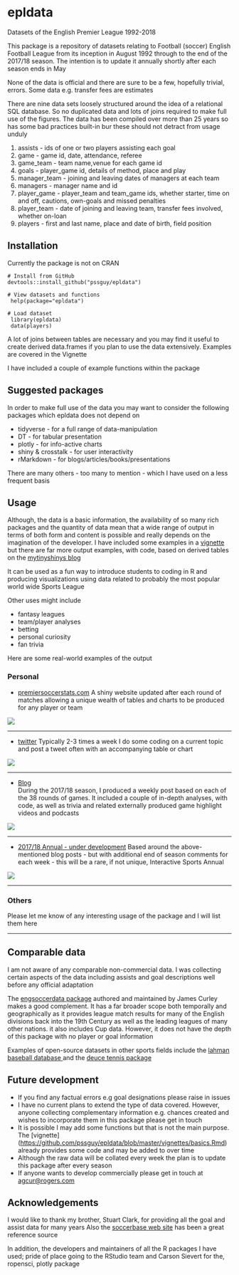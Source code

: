 # epldata
Datasets of the English Premier League 1992-2018

This package is a repository of datasets relating to Football (soccer) English Football League from its inception in August 1992 through to the end of the 2017/18 season. The intention is to update it annually shortly after each season ends in May

None of the data is official and there are sure to be a few, hopefully trivial, errors. Some data e.g. transfer fees are estimates

There are nine data sets loosely structured around the idea of a relational SQL database. So no duplicated data and lots of joins required to make full use of the figures. The data has been compiled over more than 25 years so has some bad practices built-in bur these should not detract from usage unduly
   
  1. assists - ids of one or two players assisting each goal
  2. game - game id, date, attendance, referee
  3. game_team - team name,venue for each game id
  4. goals - player_game id, details of method, place and play 
  5. manager_team - joining and leaving dates of managers at each team
  6. managers - manager name and id
  7. player_game - player_team and team_game ids, whether starter, time on and off, cautions,
       own-goals and missed penalties
  8. player_team - date of joining and leaving team, transfer fees involved, whether on-loan
  9. players - first and last name, place and date of birth, field position
  
## Installation
 
 Currently the package is not on CRAN

```
# Install from GitHub
devtools::install_github("pssguy/epldata")

# View datasets and functions
 help(package="epldata")
 
# Load dataset
 library(epldata)
 data(players)

```  

A lot of joins between tables are necessary and you may find it useful to create derived data.frames if you plan to use the data extensively. Examples are covered in the Vignette

I have included a couple of example functions within the package

## Suggested packages

In order to make full use of the data you may want to consider the following packages which epldata does not depend on

 * tidyverse - for a full range of data-manipulation
 * DT - for tabular presentation
 * plotly - for info-active charts
 * shiny & crosstalk - for user interactivity
 * rMarkdown - for blogs/articles/books/presentations
 
There are many others - too many to mention - which I have used on a less frequent basis 


## Usage

Although, the data is a basic information, the availability of so many rich packages and the quantity of data mean that a wide range of output in terms of both form and content is possible and really depends on the imagination of the developer. I have included some examples in a [vignette](https://github.com/pssguy/epldata/blob/master/vignettes/basics.Rmd) but there are far more output examples, with code, based on derived tables on the [mytinyshinys blog](http://mytinyshinys.com/categories/eplweekly/)

 It can be used as a fun way to introduce students to coding in R and  producing visualizations  using data related to probably the most popular world wide Sports League
 
 Other uses might include
 
 * fantasy leagues
 * team/player analyses
 * betting 
 * personal curiosity
 * fan trivia
 
 Here are some real-world examples of the output

### Personal

 * [premiersoccerstats.com](http://www.premiersoccerstats.com)  A shiny website updated after each round of matches allowing a unique wealth of tables and charts to be produced for any player or team
 
 ![](img/example_pss.PNG)
 
 ---
 
 * [twitter](https://twitter.com/pssGuy) Typically 2-3 times a week I do some coding on a current topic and post a tweet often with an accompanying table or chart
 
 ![](img/example_tweet.PNG)
 
---
 
 * [Blog](http://www.mytinyshinys.com)    
 During the 2017/18 season, I produced a weekly post based on each of the 38 rounds of games. It included a couple of in-depth analyses, with code, as well as trivia and related externally produced game highlight videos and podcasts
 
  ![](img/example_blog.png)
 
---
 
 * [2017/18 Annual - under development]() Based around the above-mentioned blog posts - but with additional  end of season comments for each week -  this will be a rare, if not unique,  Interactive Sports Annual
 
  ![](img/example_book.png)
 
---
 
### Others
 
 Please let me know of any interesting usage of the package and I will list them here
 
 ---
 
 
## Comparable data
 
 I am not aware of any comparable non-commercial data. I was collecting certain aspects of the data including assists and goal descriptions well before any official adaptation
 
  The [engsoccerdata package](https://github.com/jalapic/engsoccerdata) authored and maintained by James Curley makes a good complement. It has a far broader scope both temporally and geographically as it provides 
  league match results for many of the English divisions back into the 19th Century as well as the leading leagues of many other nations. it also includes Cup data. 
  However, it does not have the depth of this package with no player or goal information
  
  Examples of open-source datasets in other sports fields include the [lahman baseball database ](https://github.com/cdalzell/Lahman) and the [deuce tennis package](https://github.com/skoval/deuce)


## Future development

  * If you find any factual errors e.g goal designations please raise in issues
  * I have no current plans to extend the type of data covered. However, anyone collecting           complementary information  e.g. chances created and wishes to incorporate them in this package please get in touch
  * It is possible I may add some functions but that is not the main purpose. The [vignette] (https://github.com/pssguy/epldata/blob/master/vignettes/basics.Rmd) already provides some code and may be added to over time
  * Although the raw data will be collated every week the plan is to update this package after every season
  * If anyone wants to develop commercially please get in touch at agcur@rogers.com
  
## Acknowledgements


  
I would like to thank my brother, Stuart Clark, for providing all the goal and assist data for many years
Also the [soccerbase web site](www.soccerbase.com) has been a great reference source
    
In addition, the developers and maintainers of all the R packages I have used; pride of place going to the RStudio team and Carson Sievert for the, ropensci, plotly package
  
  

